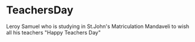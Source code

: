 # TeachersDay
Leroy Samuel who is studying in St.John's Matriculation Mandaveli to wish all his teachers "Happy Teachers Day"
